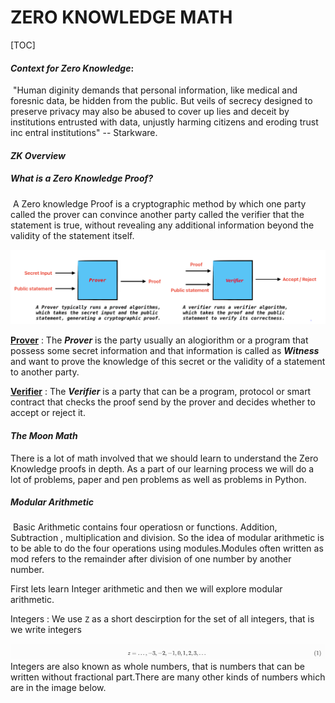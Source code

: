 #  ZERO KNOWLEDGE MATH

[TOC]



#### ***Context for Zero Knowledge***:

​	"Human diginity demands that personal information, like medical and foresnic data, be hidden from the public. But veils of secrecy designed to preserve privacy may also be abused to cover up lies and deceit by institutions entrusted with data, unjustly harming citizens and eroding trust inc entral institutions" -- Starkware.

#### ***ZK Overview***

##### What is a Zero Knowledge Proof?

​	A Zero knowledge Proof is a cryptographic method by which one party called the prover can convince another party called the verifier that the statement is true, without revealing any additional information beyond the validity of the statement itself.

![ZK-Overview](assets/ZKOverview)

<u>**Prover**</u> : The ***Prover*** is the party usually an alogiorithm or a program that possess some secret information and that information is called as ***Witness*** and want to prove the knowledge of this secret or the validity of a statement to another party.

<u>**Verifier**</u> : The ***Verifier*** is a party that can be a program, protocol or smart contract that checks the proof send by the prover and decides whether to accept or reject it.



#### ***The Moon Math***

There is a lot of math involved that we should learn to understand the Zero Knowledge proofs in depth. As a part of our learning process we will do a lot of problems, paper and pen problems as well as problems in Python.

##### **Modular Arithmetic** 

​	Basic Arithmetic contains four operatiosn or functions. Addition, Subtraction , multiplication and division. So the idea of modular arithmetic is to be able to do the four operations using modules.Modules often written as mod refers to the remainder after division of one number by another number.

First lets learn Integer arithmetic and then we will explore modular arithmetic.

Integers : We use `Z` as a short descirption for the set of all integers, that is we write integers  

![Integers](assets/Integers)
Integers are also known as whole numbers, that is numbers that can be written without fractional part.There are many other kinds of numbers which are in the image below.





​	

























